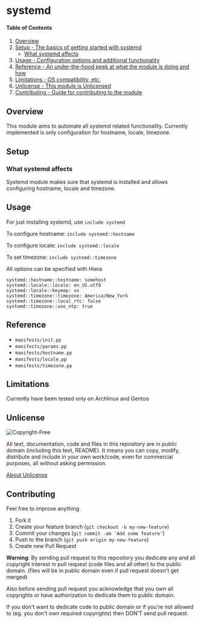 # systemd

#### Table of Contents

1. [Overview](#overview)
2. [Setup - The basics of getting started with systemd](#setup)
    * [What systemd affects](#what-systemd-affects)
3. [Usage - Configuration options and additional functionality](#usage)
4. [Reference - An under-the-hood peek at what the module is doing and how](#reference)
5. [Limitations - OS compatibility, etc.](#limitations)
6. [Unlicense - This module is Unlicensed](#unlicense)
7. [Contributing - Guide for contributing to the module](#development)

## Overview

This module aims to automate all systemd related functionality.
Currently implemented is only configuration for hostname, locale, timezone.

## Setup

### What systemd affects

Systemd module makes sure that systemd is installed and allows configuring hostname, locale and timezone.

## Usage

For just installing systemd, use
`include systemd`

To configure hostname:
`include systemd::hostname`

To configure locale:
`include systemd::locale`

To set timezone:
`include systemd::timezone`

All options can be specified with Hiera

```
systemd::hostname::hostname: somehost
systemd::locale::locale: en_US.utf8
systemd::locale::keymap: us
systemd::timezone::timezone: America/New_York
systemd::timezone::local_rtc: false
systemd::timezone::use_ntp: true
```

## Reference

* `manifests/init.pp`
* `manifests/params.pp`
* `manifests/hostname.pp`
* `manifests/locale.pp`
* `manifests/timezone.pp`

## Limitations

Currently have been tested only on Archlinux and Gentoo

## Unlicense

![Copyright-Free](http://unlicense.org/pd-icon.png)

All text, documentation, code and files in this repository are in public domain (including this text, README).
It means you can copy, modify, distribute and include in your own work/code, even for commercial purposes, all without asking permission.

[About Unlicense](http://unlicense.org/)

## Contributing

Feel free to improve anything.

1. Fork it
2. Create your feature branch (`git checkout -b my-new-feature`)
3. Commit your changes (`git commit -am 'Add some feature'`)
4. Push to the branch (`git push origin my-new-feature`)
5. Create new Pull Request


**Warning**: By sending pull request to this repository you dedicate any and all copyright interest in pull request (code files and all other) to the public domain. (files will be in public domain even if pull request doesn't get merged)

Also before sending pull request you acknowledge that you own all copyrights or have authorization to dedicate them to public domain.

If you don't want to dedicate code to public domain or if you're not allowed to (eg. you don't own required copyrights) then DON'T send pull request.

